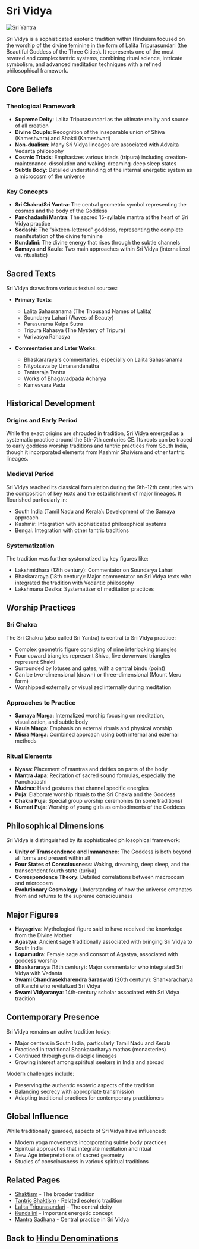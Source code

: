 # Sri Vidya

![Sri Yantra](sri_yantra.jpg)

Sri Vidya is a sophisticated esoteric tradition within Hinduism focused on the worship of the divine feminine in the form of Lalita Tripurasundari (the Beautiful Goddess of the Three Cities). It represents one of the most revered and complex tantric systems, combining ritual science, intricate symbolism, and advanced meditation techniques with a refined philosophical framework.

## Core Beliefs

### Theological Framework

- **Supreme Deity**: Lalita Tripurasundari as the ultimate reality and source of all creation
- **Divine Couple**: Recognition of the inseparable union of Shiva (Kameshvara) and Shakti (Kameshvari)
- **Non-dualism**: Many Sri Vidya lineages are associated with Advaita Vedanta philosophy
- **Cosmic Triads**: Emphasizes various triads (tripura) including creation-maintenance-dissolution and waking-dreaming-deep sleep states
- **Subtle Body**: Detailed understanding of the internal energetic system as a microcosm of the universe

### Key Concepts

- **Sri Chakra/Sri Yantra**: The central geometric symbol representing the cosmos and the body of the Goddess
- **Panchadashi Mantra**: The sacred 15-syllable mantra at the heart of Sri Vidya practice
- **Sodashi**: The "sixteen-lettered" goddess, representing the complete manifestation of the divine feminine
- **Kundalini**: The divine energy that rises through the subtle channels
- **Samaya and Kaula**: Two main approaches within Sri Vidya (internalized vs. ritualistic)

## Sacred Texts

Sri Vidya draws from various textual sources:

- **Primary Texts**:
  - Lalita Sahasranama (The Thousand Names of Lalita)
  - Soundarya Lahari (Waves of Beauty)
  - Parasurama Kalpa Sutra
  - Tripura Rahasya (The Mystery of Tripura)
  - Varivasya Rahasya
  
- **Commentaries and Later Works**:
  - Bhaskararaya's commentaries, especially on Lalita Sahasranama
  - Nityotsava by Umanandanatha
  - Tantraraja Tantra
  - Works of Bhagavadpada Acharya
  - Kamesvara Pada

## Historical Development

### Origins and Early Period

While the exact origins are shrouded in tradition, Sri Vidya emerged as a systematic practice around the 5th-7th centuries CE. Its roots can be traced to early goddess worship traditions and tantric practices from South India, though it incorporated elements from Kashmir Shaivism and other tantric lineages.

### Medieval Period

Sri Vidya reached its classical formulation during the 9th-12th centuries with the composition of key texts and the establishment of major lineages. It flourished particularly in:
- South India (Tamil Nadu and Kerala): Development of the Samaya approach
- Kashmir: Integration with sophisticated philosophical systems
- Bengal: Integration with other tantric traditions

### Systematization

The tradition was further systematized by key figures like:
- Lakshmidhara (12th century): Commentator on Soundarya Lahari
- Bhaskararaya (18th century): Major commentator on Sri Vidya texts who integrated the tradition with Vedantic philosophy
- Lakshmana Desika: Systematizer of meditation practices

## Worship Practices

### Sri Chakra

The Sri Chakra (also called Sri Yantra) is central to Sri Vidya practice:
- Complex geometric figure consisting of nine interlocking triangles
- Four upward triangles represent Shiva, five downward triangles represent Shakti
- Surrounded by lotuses and gates, with a central bindu (point)
- Can be two-dimensional (drawn) or three-dimensional (Mount Meru form)
- Worshipped externally or visualized internally during meditation

### Approaches to Practice

- **Samaya Marga**: Internalized worship focusing on meditation, visualization, and subtle body
- **Kaula Marga**: Emphasis on external rituals and physical worship
- **Misra Marga**: Combined approach using both internal and external methods

### Ritual Elements

- **Nyasa**: Placement of mantras and deities on parts of the body
- **Mantra Japa**: Recitation of sacred sound formulas, especially the Panchadashi
- **Mudras**: Hand gestures that channel specific energies
- **Puja**: Elaborate worship rituals to the Sri Chakra and the Goddess
- **Chakra Puja**: Special group worship ceremonies (in some traditions)
- **Kumari Puja**: Worship of young girls as embodiments of the Goddess

## Philosophical Dimensions

Sri Vidya is distinguished by its sophisticated philosophical framework:

- **Unity of Transcendence and Immanence**: The Goddess is both beyond all forms and present within all
- **Four States of Consciousness**: Waking, dreaming, deep sleep, and the transcendent fourth state (turiya)
- **Correspondence Theory**: Detailed correlations between macrocosm and microcosm
- **Evolutionary Cosmology**: Understanding of how the universe emanates from and returns to the supreme consciousness

## Major Figures

- **Hayagriva**: Mythological figure said to have received the knowledge from the Divine Mother
- **Agastya**: Ancient sage traditionally associated with bringing Sri Vidya to South India
- **Lopamudra**: Female sage and consort of Agastya, associated with goddess worship
- **Bhaskararaya** (18th century): Major commentator who integrated Sri Vidya with Vedanta
- **Swami Chandrasekharendra Saraswati** (20th century): Shankaracharya of Kanchi who revitalized Sri Vidya
- **Swami Vidyaranya**: 14th-century scholar associated with Sri Vidya tradition

## Contemporary Presence

Sri Vidya remains an active tradition today:
- Major centers in South India, particularly Tamil Nadu and Kerala
- Practiced in traditional Shankaracharya mathas (monasteries)
- Continued through guru-disciple lineages
- Growing interest among spiritual seekers in India and abroad

Modern challenges include:
- Preserving the authentic esoteric aspects of the tradition
- Balancing secrecy with appropriate transmission
- Adapting traditional practices for contemporary practitioners

## Global Influence

While traditionally guarded, aspects of Sri Vidya have influenced:
- Modern yoga movements incorporating subtle body practices
- Spiritual approaches that integrate meditation and ritual
- New Age interpretations of sacred geometry
- Studies of consciousness in various spiritual traditions

## Related Pages

- [Shaktism](./shaktism.md) - The broader tradition
- [Tantric Shaktism](./tantric_shaktism.md) - Related esoteric tradition
- [Lalita Tripurasundari](../figures/lalita.md) - The central deity
- [Kundalini](../practices/kundalini.md) - Important energetic concept
- [Mantra Sadhana](../practices/mantra_sadhana.md) - Central practice in Sri Vidya

## Back to [Hindu Denominations](./README.md)
